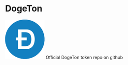 # DogeTon
![DogeTon symbol](https://github.com/voria-py/DogeTon/blob/main/DogeTon-128.png?raw=true)
Official DogeTon token repo on github
